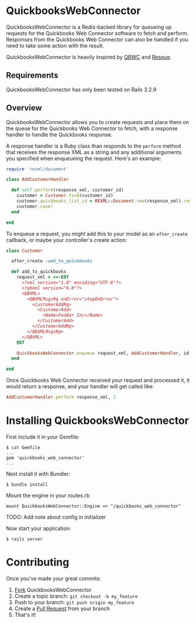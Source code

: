 QuickbooksWebConnector
======================

QuickbooksWebConnector is a Redis-backed library for queueing up requests for the Quickbooks Web Connector software to fetch and perform. Responses from the Quickbooks Web Connector can also be handled if you need to take some action with the result.

QuickbooksWebConnector is heavily inspired by [QBWC](https://github.com/skryl/qbwc) and [Resque](https://github.com/defunkt/resque).

Requirements
------------

QuickbooksWebConnector has only been tested on Rails 3.2.9

Overview
--------

QuickbooksWebConnector allows you to create requests and place them on the queue for the Quickbooks Web Connector to fetch, with a response handler to handle the Quickbooks response.

A response handler is a Ruby class than responds to the `perform` method that receives the response XML as a string and any additional arguments you specified when enqueueing the request. Here's an example:

```ruby
require 'rexml/document'

class AddCustomerHandler

  def self.perform(response_xml, customer_id)
    customer = Customer.find(customer_id)
    customer.quickbooks_list_id = REXML::Document.new(response_xml).root.text('QBXMLMsgsRs/CustomerAddRs/CustomerRet/ListID')
    customer.save!
  end

end
```

To enqueue a request, you might add this to your model as an `after_create` callback, or maybe your controller's create action:

```ruby
class Customer

  after_create :add_to_quickbooks

  def add_to_quickbooks
    request_xml = <<-EOT
      <?xml version="1.0" encoding="UTF-8"?>
      <?qbxml version="6.0"?>
      <QBXML>
        <QBXMLMsgsRq onError="stopOnError">
          <CustomerAddRq>
            <CustomerAdd>
              <Name>FooBar Inc</Name>
            </CustomerAdd>
          </CustomerAddRq>
        </QBXMLMsgsRq>
      </QBXML>
    EOT

    QuickbooksWebConnector.enqueue request_xml, AddCustomerHandler, id
  end

end
```

Once Quickbooks Web Connector received your request and processed it, it would return a response, and your handler will get called like:

```ruby
AddCustomerHandler.perform response_xml, 1
```

Installing QuickbooksWebConnector
=================================

First include it in your Gemfile:

```
$ cat Gemfile
...
gem 'quickbooks_web_connector'
...
```

Next install it with Bundler:

```
$ bundle install
```

Mount the engine in your routes.rb

```
mount QuickbooksWebConnector::Engine => "/quickbooks_web_connector"
```

TODO: Add note about config in initializer

Now start your application:

```
$ rails server
```

Contributing
============

Once you've made your great commits:

1. [Fork](https://help.github.com/forking/) QuickbooksWebConnector
2. Create a topic branch: `git checkout -b my_feature`
3. Push to your branch: `git push origin my_feature`
4. Create a [Pull Request](https://help.github.com/pull-requests/) from your branch
5. That's it!
